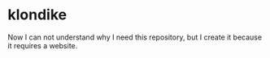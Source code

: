 # klondike
Now I can not understand why I need this repository, but I create it because it requires a website.
